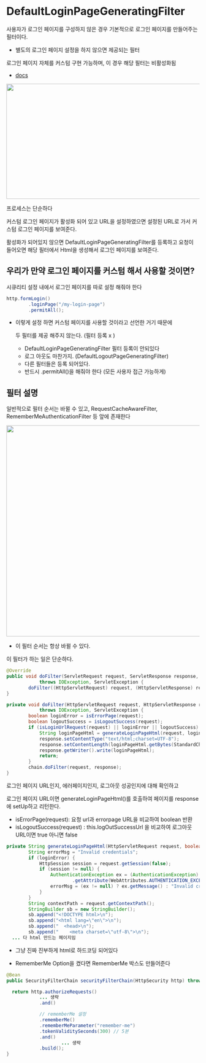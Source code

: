 # DefaultLoginPageGeneratingFilter

사용자가 로그인 페이지를 구성하지 않은 경우 기본적으로 로그인 페이지를 만들어주는 필터이다. 

- 별도의 로그인 페이지 설정을 하지 않으면 제공되는 필터

로그인 페이지 자체를 커스텀 구현 가능하며, 이 경우 해당 필터는 비활성화됨

* [docs](https://docs.spring.io/spring-security/site/docs/current/api/org/springframework/security/web/authentication/ui/DefaultLoginPageGeneratingFilter.html)

<img src="https://blog.kakaocdn.net/dn/XFhdQ/btrTQPrvvqq/MWvSuYk4FEjuKfxHVXLYQ0/img.png" width = 800 height = 300>

프로세스는 단순하다

커스텀 로그인 페이지가 활성화 되어 있고 URL을 설정하였으면 설정된 URL로 가서 커스텀 로그인 페이지를 보여준다.

활성화가 되어있지 않으면 DefaultLoginPageGeneratingFilter를 등록하고 요청이 들어오면 해당 필터에서 Html을 생성해서 로그인 페이지를 보여준다. 



## 우리가 만약 로그인 페이지를 커스텀 해서 사용할 것이면?

시큐리티 설정 내에서 로그인 페이지를 따로 설정 해줘야 한다

```java
http.formLogin()
        .loginPage("/my-login-page")
        .permitAll();
```

- 이렇게 설정 하면 커스텀 페이지를 사용할 것이라고 선언한 거기 때문에

  두 필터를 제공 해주지 않는다. (필터 등록 x )

  - DefaultLoginPageGeneratingFilter 필터 등록이 안되있다
  - 로그 아웃도 마찬가지. (DefaultLogoutPageGeneratingFilter)
  - 다른 필터들은 등록 되어있다.
  - 반드시 .permitAll()을 해줘야 한다 (모든 사용자 접근 가능하게)



## 필터 설명

일반적으로 필터 순서는 바뀔 수 있고,  RequestCacheAwareFilter, RememberMeAuthenticationFilter 등 앞에 존재한다

<img src="https://blog.kakaocdn.net/dn/CjCF2/btrTR8cDO4F/iaVgBhz7UpYmXiuIKws2Y0/img.png" width = 800 height = 550>

* 이 필터 순서는 항상 바뀔 수 있다. 



이 필터가 하는 일은 단순하다. 

```java
@Override
public void doFilter(ServletRequest request, ServletResponse response, FilterChain chain)
			throws IOException, ServletException {
		doFilter((HttpServletRequest) request, (HttpServletResponse) response, chain);
}

private void doFilter(HttpServletRequest request, HttpServletResponse response, FilterChain chain)
			throws IOException, ServletException {
		boolean loginError = isErrorPage(request);
		boolean logoutSuccess = isLogoutSuccess(request);
		if (isLoginUrlRequest(request) || loginError || logoutSuccess) {
			String loginPageHtml = generateLoginPageHtml(request, loginError, logoutSuccess);
			response.setContentType("text/html;charset=UTF-8");
			response.setContentLength(loginPageHtml.getBytes(StandardCharsets.UTF_8).length);
			response.getWriter().write(loginPageHtml);
			return;
		}
		chain.doFilter(request, response);
}
```

로그인 페이지 URL인지, 에러페이지인지, 로그아웃 성공인지에 대해 확인하고

로그인 페이지 URL이면 generateLoginPageHtml()를 호출하여 페이지를 response에 setUp하고 리턴한다.

* isErrorPage(request): 요청 url과 errorpage URL을 비교하여 boolean 반환
* isLogoutSuccess(request) : this.logOutSuccessUrl 을 비교하여 로그아웃 URL이면 true 아니면 false

```java
private String generateLoginPageHtml(HttpServletRequest request, boolean loginError, boolean logoutSuccess) {
		String errorMsg = "Invalid credentials";
		if (loginError) {
			HttpSession session = request.getSession(false);
			if (session != null) {
				AuthenticationException ex = (AuthenticationException) session
						.getAttribute(WebAttributes.AUTHENTICATION_EXCEPTION);
				errorMsg = (ex != null) ? ex.getMessage() : "Invalid credentials";
			}
		}
		String contextPath = request.getContextPath();
		StringBuilder sb = new StringBuilder();
		sb.append("<!DOCTYPE html>\n");
		sb.append("<html lang=\"en\">\n");
		sb.append("  <head>\n");
		sb.append("    <meta charset=\"utf-8\">\n");
  ... 다 html 만드는 페이지임 
```

* 그냥 진짜 진부하게 html로 하드코딩 되어있다 

* RememberMe Option을 켰다면 RememberMe 박스도 만들어준다



```java
@Bean
public SecurityFilterChain securityFilterChain(HttpSecurity http) throws Exception {

  return http.authorizeRequests()
            ... 생략
            .and()

            // rememberMe 설정
            .rememberMe()
            .rememberMeParameter("remember-me")
            .tokenValiditySeconds(300) // 5분
            .and()
					... 생략
            .build();
}
```















